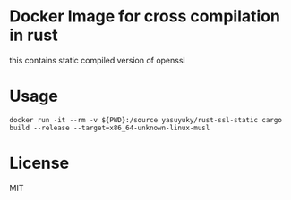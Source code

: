 # Docker Image for cross compilation in rust

this contains static compiled version of openssl

# Usage

```
docker run -it --rm -v ${PWD}:/source yasuyuky/rust-ssl-static cargo build --release --target=x86_64-unknown-linux-musl
```

# License

MIT
